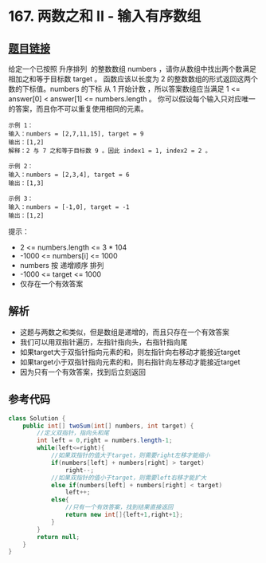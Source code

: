 # 167. 两数之和 II - 输入有序数组

## [题目链接](https://leetcode-cn.com/problems/two-sum-ii-input-array-is-sorted/)
给定一个已按照 升序排列  的整数数组 numbers ，请你从数组中找出两个数满足相加之和等于目标数 target 。
函数应该以长度为 2 的整数数组的形式返回这两个数的下标值。numbers 的下标 从 1 开始计数 ，所以答案数组应当满足 1 <= answer[0] < answer[1] <= numbers.length 。
你可以假设每个输入只对应唯一的答案，而且你不可以重复使用相同的元素。

```
示例 1：
输入：numbers = [2,7,11,15], target = 9
输出：[1,2]
解释：2 与 7 之和等于目标数 9 。因此 index1 = 1, index2 = 2 。

示例 2：
输入：numbers = [2,3,4], target = 6
输出：[1,3]

示例 3：
输入：numbers = [-1,0], target = -1
输出：[1,2]
```

提示：
- 2 <= numbers.length <= 3 * 104
- -1000 <= numbers[i] <= 1000
- numbers 按 递增顺序 排列
- -1000 <= target <= 1000
- 仅存在一个有效答案



## 解析
- 这题与两数之和类似，但是数组是递增的，而且只存在一个有效答案
- 我们可以用双指针遍历，左指针指向头，右指针指向尾
- 如果target大于双指针指向元素的和，则左指针向右移动才能接近target
- 如果target小于双指针指向元素的和，则右指针向左移动才能接近target
- 因为只有一个有效答案，找到后立刻返回

## 参考代码
```Java
class Solution {
    public int[] twoSum(int[] numbers, int target) {
        //定义双指针，指向头和尾
        int left = 0,right = numbers.length-1;
        while(left<=right){
            //如果双指针的值大于target，则需要right左移才能缩小
            if(numbers[left] + numbers[right] > target)
                right--;
            //如果双指针的值小于target，则需要left右移才能扩大
            else if(numbers[left] + numbers[right] < target)
                left++;
            else{
                //只有一个有效答案，找到结果直接返回
                return new int[]{left+1,right+1};
            }
        }
        return null;
    }
}
```